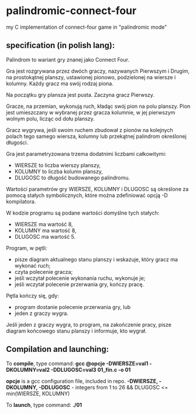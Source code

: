 # palindromic-connect-four
my C implementation of connect-four game in "palindromic mode"

## specification (in polish lang):
Palindrom to wariant gry znanej jako Connect Four.

Gra jest rozgrywana przez dwóch graczy, nazywanych Pierwszym i Drugim, na prostokątnej planszy, ustawionej pionowo, podzielonej na wiersze i kolumny. Każdy gracz ma swój rodzaj piona.

Na początku gry plansza jest pusta. Zaczyna gracz Pierwszy.

Gracze, na przemian, wykonują ruch, kładąc swój pion na polu planszy. Pion jest umieszczany w wybranej przez gracza kolumnie, w jej pierwszym wolnym polu, licząc od dołu planszy.

Gracz wygrywa, jeśli swoim ruchem zbudował z pionów na kolejnych polach tego samego wiersza, kolumny lub przekątnej palindrom określonej długości.

Gra jest parametryzowana trzema dodatnimi liczbami całkowitymi:

<ul>
<li>WIERSZE to liczba wierszy planszy,</li>
<li>KOLUMNY to liczba kolumn planszy,</li>
<li>DLUGOSC to długość budowanego palindromu.</li>
</ul>

Wartości parametrów gry WIERSZE, KOLUMNY i DLUGOSC są określone za pomocą stałych symbolicznych, które można zdefiniować opcją -D kompilatora.

W kodzie programu są podane wartości domyślne tych stałych:
<ul>
<li>WIERSZE ma wartość 8,</li>
<li>KOLUMNY ma wartość 8,</li>
<li>DLUGOSC ma wartość 5.</li>
</ul>

Program, w pętli:
<ul>
<li>pisze diagram aktualnego stanu planszy i wskazuje, który gracz ma wykonać ruch;</li>
<li>czyta polecenie gracza;</li>
<li>jeśli wczytał polecenie wykonania ruchu, wykonuje je;</li>
<li>jeśli wczytał polecenie przerwania gry, kończy pracę.</li>
</ul>

Pętla kończy się, gdy:
<ul>
<li>program dostanie polecenie przerwania gry, lub</li>
<li>jeden z graczy wygra.</li>
</ul>

Jeśli jeden z graczy wygra, to program, na zakończenie pracy, pisze diagram końcowego stanu planszy i informuje, kto wygrał.

Compilation and launching:
-------------------------

To **compile**, type command: **gcc @opcje -DWIERSZE=val1 -DKOLUMNY=val2 -DDLUGOSC=val3 01_fin.c -o 01**

**opcje** is a gcc configuration file, included in repo.
**-DWIERSZE, -DKOLUMNY, -DDLUGOSC** - integers from 1 to 26 && DLUGOSC <= min(WIERSZE, KOLUMNY)

To **launch**, type command: **./01**
